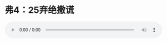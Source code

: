 # 弗4：25弃绝撒谎

<audio style="width: 100%;" preload="false" controls controlslist="nodownload"><source src="http://file.simai.life/audio/mp3/old/12275.mp3" type="audio/mpeg">Your browser does not support the audio element.</audio>


